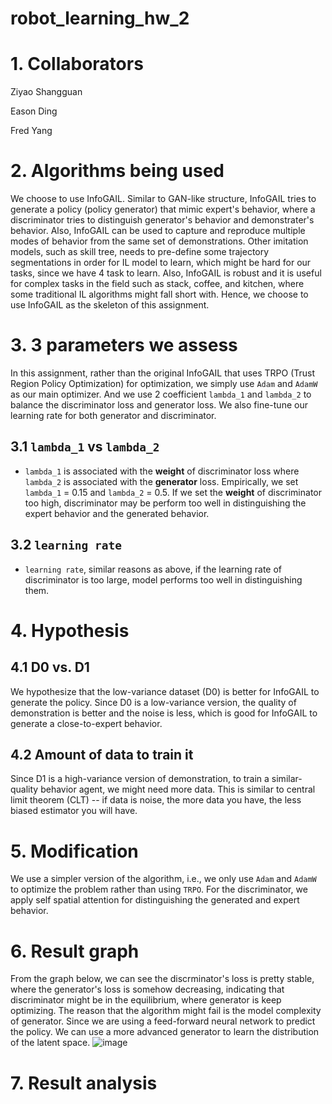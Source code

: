 # robot_learning_hw_2

# 1. Collaborators

Ziyao Shangguan

Eason Ding 

Fred Yang 

# 2. Algorithms being used
We choose to use InfoGAIL. Similar to GAN-like structure, InfoGAIL tries to generate a policy (policy generator) that mimic expert's behavior, where a discriminator tries to distinguish generator's behavior and demonstrater's behavior. Also, InfoGAIL can be used to capture and reproduce multiple modes of behavior from the same set of demonstrations. Other imitation models, such as skill tree, needs to pre-define some trajectory segmentations in order for IL model to learn, which might be hard for our tasks, since we have 4 task to learn. Also, InfoGAIL is robust and it is useful for complex tasks in the field such as stack, coffee, and kitchen, where some traditional IL algorithms might fall short with. Hence, we choose to use InfoGAIL as the skeleton of this assignment. 

# 3. 3 parameters we assess

In this assignment, rather than the original InfoGAIL that uses TRPO (Trust Region Policy Optimization) for optimization, we simply use `Adam` and `AdamW` as our main optimizer. And we use 2 coefficient `lambda_1` and `lambda_2` to balance the discriminator loss and generator loss. We also fine-tune our learning rate for both generator and discriminator.

## 3.1 `lambda_1` vs `lambda_2`

- `lambda_1` is associated with the **weight** of discriminator loss where `lambda_2` is associated with the **generator** loss. Empirically, we set `lambda_1` = 0.15 and `lambda_2` = 0.5. If we set the **weight** of discriminator too high, discriminator may be perform too well in distinguishing the expert behavior and the generated behavior.

## 3.2 `learning rate`
- `learning rate`, similar reasons as above, if the learning rate of discriminator is too large, model performs too well in distinguishing them.

# 4. Hypothesis
## 4.1 D0 vs. D1
We hypothesize that the low-variance dataset (D0) is better for InfoGAIL to generate the policy. Since D0 is a low-variance version, the quality of demonstration is better and the noise is less, which is good for InfoGAIL to generate a close-to-expert behavior.

## 4.2 Amount of data to train it
Since D1 is a high-variance version of demonstration, to train a similar-quality behavior agent, we might need more data. This is similar to central limit theorem (CLT) -- if data is noise, the more data you have, the less biased estimator you will have.

# 5. Modification
We use a simpler version of the algorithm, i.e., we only use `Adam` and `AdamW` to optimize the problem rather than using `TRPO`. For the discriminator, we apply self spatial attention for distinguishing the generated and expert behavior.

# 6. Result graph
From the graph below, we can see the discrminator's loss is pretty stable, where the generator's loss is somehow decreasing, indicating that discriminator might be in the equilibrium, where generator is keep optimizing. The reason that the algorithm might fail is the model complexity of generator. Since we are using a feed-forward neural network to predict the policy. We can use a more advanced generator to learn the distribution of the latent space. 
![image](https://github.com/LeeChuh/robot_learning_hw_2/assets/60937990/eaeff012-8f5b-469b-85a0-b03ffa74f4b4)

# 7. Result analysis








